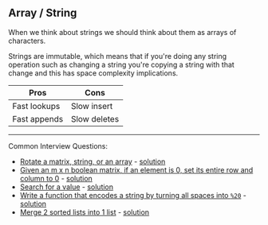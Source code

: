 ## Array / String

When we think about strings we should think about them as arrays of characters.

Strings are immutable, which means that if you're doing any string operation such as changing a string you're copying a string with that change and this has space complexity implications.

| Pros          | Cons          |
|---------------|---------------|
| Fast lookups  | Slow insert   |
| Fast appends  | Slow deletes  |

---
Common Interview Questions:

- [Rotate a matrix, string, or an array](https://repl.it/@stmoreau/rotate-array-prompt) - [solution](https://www.geeksforgeeks.org/array-rotation/)
- [Given an m x n boolean matrix, if an element is 0, set its entire row and column to 0](https://repl.it/@stmoreau/boolean-matrix-prompt) - [solution](https://www.geeksforgeeks.org/a-boolean-matrix-question/)
- [Search for a value](https://repl.it/@stmoreau/search-for-value-prompt) - [solution](https://www.geeksforgeeks.org/linear-search/)
- [Write a function that encodes a string by turning all spaces into `%20`](https://practice.geeksforgeeks.org/problems/urlify-a-given-string/0) - [solution](https://www.geeksforgeeks.org/urlify-given-string-replace-spaces/)
- [Merge 2 sorted lists into 1 list](https://repl.it/@stmoreau/merge-sorted-arrays-prompt) - [solution](https://www.geeksforgeeks.org/merge-two-sorted-arrays/)